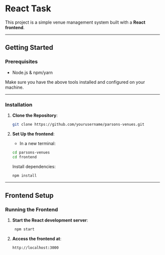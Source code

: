 # React Task

This project is a simple venue management system built with a **React frontend**.

---

## Getting Started

### Prerequisites
- Node.js & npm/yarn

Make sure you have the above tools installed and configured on your machine.

---

### Installation

1. **Clone the Repository**:
   ```bash
   git clone https://github.com/yourusername/parsons-venues.git
   ```
   
2. **Set Up the frontend**:
   - In a new terminal:
   ```bash
   cd parsons-venues
   cd frontend
   ```
   Install dependencies:
   ```bash
   npm install
   ```

---

## Frontend Setup

### Running the Frontend

1. **Start the React development server**:
    ```bash
     npm start
    ```
2. **Access the frontend at**:
   ```bash
   http://localhost:3000
   ```
